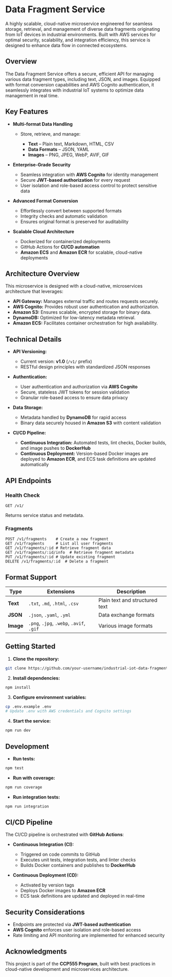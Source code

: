 # Data Fragment Service

A highly scalable, cloud-native microservice engineered for seamless storage, retrieval, and management of diverse data fragments originating from IoT devices in industrial environments. Built with AWS services for optimal security, scalability, and integration efficiency, this service is designed to enhance data flow in connected ecosystems.

## Overview

The Data Fragment Service offers a secure, efficient API for managing various data fragment types, including text, JSON, and images. Equipped with format conversion capabilities and AWS Cognito authentication, it seamlessly integrates with industrial IoT systems to optimize data management in real time.

## Key Features

* **Multi-format Data Handling**

  * Store, retrieve, and manage:

    * **Text** – Plain text, Markdown, HTML, CSV
    * **Data Formats** – JSON, YAML
    * **Images** – PNG, JPEG, WebP, AVIF, GIF

* **Enterprise-Grade Security**

  * Seamless integration with **AWS Cognito** for identity management
  * Secure **JWT-based authorization** for every request
  * User isolation and role-based access control to protect sensitive data

* **Advanced Format Conversion**

  * Effortlessly convert between supported formats
  * Integrity checks and automatic validation
  * Ensures original format is preserved for auditability

* **Scalable Cloud Architecture**

  * Dockerized for containerized deployments
  * GitHub Actions for **CI/CD automation**
  * **Amazon ECS** and **Amazon ECR** for scalable, cloud-native deployments

## Architecture Overview

This microservice is designed with a cloud-native, microservices architecture that leverages:

* **API Gateway:** Manages external traffic and routes requests securely.
* **AWS Cognito:** Provides robust user authentication and authorization.
* **Amazon S3:** Ensures scalable, encrypted storage for binary data.
* **DynamoDB:** Optimized for low-latency metadata retrieval.
* **Amazon ECS:** Facilitates container orchestration for high availability.

## Technical Details

* **API Versioning:**

  * Current version: **v1.0** (`/v1/` prefix)
  * RESTful design principles with standardized JSON responses

* **Authentication:**

  * User authentication and authorization via **AWS Cognito**
  * Secure, stateless JWT tokens for session validation
  * Granular role-based access to ensure data privacy

* **Data Storage:**

  * Metadata handled by **DynamoDB** for rapid access
  * Binary data securely housed in **Amazon S3** with content validation

* **CI/CD Pipeline:**

  * **Continuous Integration:** Automated tests, lint checks, Docker builds, and image pushes to **DockerHub**
  * **Continuous Deployment:** Version-based Docker images are deployed to **Amazon ECR**, and ECS task definitions are updated automatically

## API Endpoints

### Health Check

```http
GET /v1/
```

Returns service status and metadata.

### Fragments

```http
POST /v1/fragments    # Create a new fragment
GET /v1/fragments     # List all user fragments
GET /v1/fragments/:id # Retrieve fragment data
GET /v1/fragments/:id/info  # Retrieve fragment metadata
PUT /v1/fragments/:id # Update existing fragment
DELETE /v1/fragments/:id  # Delete a fragment
```

## Format Support

| Type      | Extensions                               | Description                    |
| --------- | ---------------------------------------- | ------------------------------ |
| **Text**  | `.txt`, `.md`, `.html`, `.csv`           | Plain text and structured text |
| **JSON**  | `.json`, `.yaml`, `.yml`                 | Data exchange formats          |
| **Image** | `.png`, `.jpg`, `.webp`, `.avif`, `.gif` | Various image formats          |

## Getting Started

1. **Clone the repository:**

```bash
git clone https://github.com/your-username/industrial-iot-data-fragment-service.git
```

2. **Install dependencies:**

```bash
npm install
```

3. **Configure environment variables:**

```bash
cp .env.example .env
# Update .env with AWS credentials and Cognito settings
```

4. **Start the service:**

```bash
npm run dev
```

## Development

* **Run tests:**

```bash
npm test
```

* **Run with coverage:**

```bash
npm run coverage
```

* **Run integration tests:**

```bash
npm run integration
```

## CI/CD Pipeline

The CI/CD pipeline is orchestrated with **GitHub Actions**:

* **Continuous Integration (CI):**

  * Triggered on code commits to GitHub
  * Executes unit tests, integration tests, and linter checks
  * Builds Docker containers and publishes to **DockerHub**

* **Continuous Deployment (CD):**

  * Activated by version tags
  * Deploys Docker images to **Amazon ECR**
  * ECS task definitions are updated and deployed in real-time

## Security Considerations

* Endpoints are protected via **JWT-based authentication**
* **AWS Cognito** enforces user isolation and role-based access
* Rate limiting and API monitoring are implemented for enhanced security

## Acknowledgments

This project is part of the **CCP555 Program**, built with best practices in cloud-native development and microservices architecture.
